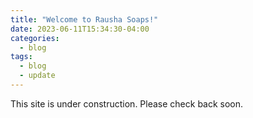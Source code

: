 ```yaml
---
title: "Welcome to Rausha Soaps!"
date: 2023-06-11T15:34:30-04:00
categories:
  - blog
tags:
  - blog
  - update
---
```


This site is under construction. Please check back soon.
